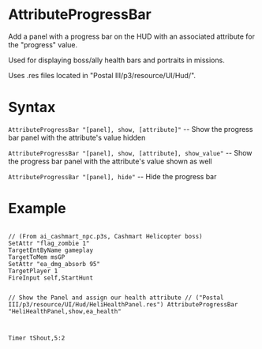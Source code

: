 # AttributeProgressBar
<p>Add a panel with a progress bar on the HUD with an associated attribute for the "progress" value.
<p>Used for displaying boss/ally health bars and portraits in missions.
<p>Uses .res files located in "Postal III/p3/resource/UI/Hud/".
<h1>Syntax</h1>
<p><code class="language-js">AttributeProgressBar "[panel], show, [attribute]"</code> -- Show the progress bar panel with the attribute's value hidden
<p><code class="language-js">AttributeProgressBar "[panel], show, [attribute], show_value"</code> -- Show the progress bar panel with the attribute's value shown as well
<p><code class="language-js">AttributeProgressBar "[panel], hide"</code> -- Hide the progress bar
<h1>Example</h1>
<pre><code class="language-js">
// (From ai_cashmart_npc.p3s, Cashmart Helicopter boss)
SetAttr "flag_zombie 1"
TargetEntByName gameplay
TargetToMem msGP
SetAttr "ea_dmg_absorb 95"
TargetPlayer 1
FireInput self,StartHunt

// Show the Panel and assign our health attribute
// ("Postal III/p3/resource/UI/Hud/HeliHealthPanel.res")
AttributeProgressBar "HeliHealthPanel,show,ea_health"

Timer tShout,5:2
</code></pre>